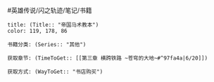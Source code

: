 
#英雄传说/闪之轨迹/笔记/书籍
```ad-note
title: (Title:: "帝国马术教本")
color: 119, 178, 86

书籍分类: (Series:: "其他")

获取章节: (TimeToGet:: [[第三章 横跨铁路 ~苍穹的大地~#^97fa4a|6/20]])

获取方式: (WayToGet:: "书店购买")

```

